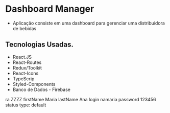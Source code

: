# Dashboard Manager
- Aplicação consiste em uma dashboard para gerenciar uma distribuidora de bebidas 

## Tecnologias Usadas.

- React.JS
- React-Routes
- Redux/Toolkit
- React-Icons
- TypeScrip
- Styled-Components
- Banco de Dados - Firebase

ra ZZZZ
firstName Maria
lastName Ana
login namaria
password 123456
status
type: default



